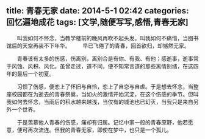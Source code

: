 title: 青春无家
date: 2014-5-1 02:42
categories: 回忆遍地成花
tags: [文学,随便写写,感悟,青春无家]
---
　　叫我如何不怀念，当教学楼前的晚风再吹不起头发。叫我如何不痛惜，当图书馆后的天空再装不下年华。
　　早已飞倦了的青春，回首欲归，却憾然无家。

　　青春该有太多的伤感，伤离别，离别合是有你、有我、有他；感逝事，逝事常于风蚀、风积、风化。虽曾走过，道不同，便不知常言道的那些离情别绪，在这四年的最后一个初夏。

　　习惯了伤感，便恋上了怀旧与自怜，恋上了自恋与自虐。于是想去怀念，当整座校园都在为逝去的青春祭奠，当如火的激情开始沉淀，在这个伤感的季节。但叫我如何去怀念，当雨后的积水越来越浅，当仅有的城池也已幻灭，当我只是来自另外一个世界。

　　于是羡慕他人青春的伤感，痛却有归属。记忆中家一般的青春原野，他若愿意，便可再次流连。但我的青春无家，即使在梦中，也只是一个孤儿。